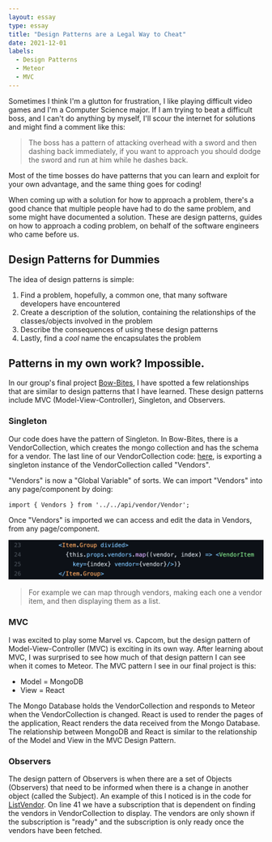 ```yaml
---
layout: essay
type: essay
title: "Design Patterns are a Legal Way to Cheat"
date: 2021-12-01
labels:
  - Design Patterns 
  - Meteor
  - MVC
---
```



Sometimes I think I'm a glutton for frustration, I like playing difficult video games and I'm a Computer Science major. If I am trying to beat a difficult boss, and I can't do anything by myself, I'll scour the internet for solutions and might find a comment like this: 

> The boss has a pattern of attacking overhead with a sword and then dashing back immediately, if you want to approach you should dodge the sword and run at him while he dashes back. 

Most of the time bosses do have patterns that you can learn and exploit for your own advantage, and the same thing goes for coding! 

When coming up with a solution for how to approach a problem, there's a good chance that multiple people have had to do the same problem, and some might have documented a solution. These are design patterns, guides on how to approach a coding problem, on behalf of the software engineers who came before us. 


## Design Patterns for Dummies 

The idea of design patterns is simple:

1. Find a problem, hopefully, a common one, that many software developers have encountered
2. Create a description of the solution, containing the relationships of the classes/objects involved in the problem
3. Describe the consequences of using these design patterns 
4. Lastly, find a *cool* name the encapsulates the problem

 
## Patterns in my own work? Impossible.

In our group's final project [Bow-Bites](https://github.com/bow-bites), I have spotted a few relationships that are similar to design patterns that I have learned. These design patterns include MVC (Model-View-Controller), Singleton, and Observers. 


### Singleton

Our code does have the pattern of Singleton. In Bow-Bites, there is a VendorCollection, which creates the mongo collection and has the schema for a vendor. The last line of our VendorCollection code: [here](https://github.com/bow-bites/bow-bites/blob/main/app/imports/api/vendor/Vendor.js#L44), is exporting a singleton instance of the VendorCollection called "Vendors". 

"Vendors" is now a "Global Variable" of sorts. We can import "Vendors" into any page/component by doing:

```meteor
import { Vendors } from '../../api/vendor/Vendor';
```

Once "Vendors" is imported we can access and edit the data in Vendors, from any page/component.

<img class="ui tiny image" src="../images/vendors-singleton.png">

> For example we can map through vendors, making each one a vendor item, and then displaying them as a list. 

### MVC 

I was excited to play some Marvel vs. Capcom, but the design pattern of Model-View-Controller (MVC) is exciting in its own way. After learning about MVC, I was surprised to see how much of that design pattern I can see when it comes to Meteor. The MVC pattern I see in our final project is this:

- Model = MongoDB
- View = React

The Mongo Database holds the VendorCollection and responds to Meteor when the VendorCollection is changed. React is used to render the pages of the application, React renders the data received from the Mongo Database. The relationship between MongoDB and React is similar to the relationship of the Model and View in the MVC Design Pattern. 

### Observers 

The design pattern of Observers is when there are a set of Objects (Observers) that need to be informed when there is a change in another object (called the Subject). An example of this I noticed is in the code for [ListVendor](https://github.com/bow-bites/bow-bites/blob/main/app/imports/ui/pages/ListVendor.jsx#L41). On line 41 we have a subscription that is dependent on finding the vendors in VendorCollection to display. The vendors are only shown if the subscription is "ready" and the subscription is only ready once the vendors have been fetched. 
